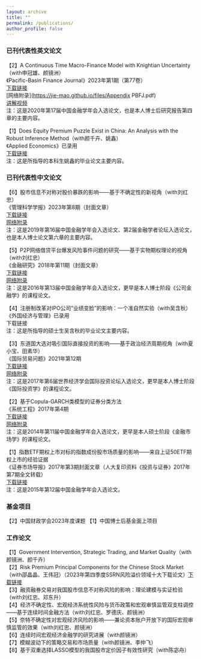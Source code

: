 ```yaml
---
layout: archive
title: ""
permalink: /publications/
author_profile: false
---
```


### 已刊代表性英文论文

【2】A Continuous Time Macro-Finance Model with Knightian Uncertainty（with申冠雄、颜镜洲）<br>
《Pacific-Basin Finance Journal》2023年第1期（第77卷）<br>
[下载链接](https://www.sciencedirect.com/science/article/pii/S0927538X22002244)<br>
[网络附录](https://jie-mao.github.io/files/Appendix PBFJ.pdf)<br>
[讲解视频](https://www.bilibili.com/video/BV1bT411x7WD/?spm_id_from=333.999.0.0&vd_source=0126a284551b7711b711ebd537d74c78)<br>
注：这是2020年第17届中国金融学年会入选论文，也是本人博士后研究报告第四章的主要内容。<br>

【1】Does Equity Premium Puzzle Exist in China: An Analysis with the Robust Inference Method（with颜千卉、姚鑫）<br>
《Applied Economics》已录用<br>
[下载链接](https://www.tandfonline.com/doi/full/10.1080/00036846.2023.2295302)<br>
注：这是所指导的本科生姚鑫的毕业论文主要内容。<br>


### 已刊代表性中文论文

【6】股市信息不对称对股价暴跌的影响——基于不确定性的新视角（with刘红忠）<br>
《管理科学学报》2023年第8期（封面文章）<br>
[下载链接](https://kns.cnki.net/kcms2/article/abstract?v=pFbCq-yO4FDzjkLnvnftR1icn3Fv7-BrQ9o2fh07G-lG-nXgp8Mkebuj_bsjOkriW9f-awqo793Yi3il95gG7yf9YyaqxdbjlGBTZZ9MLV5kmq9FxkAuWUTckCn_JQ1H-7P1MeXi0NxD9Ek3Qk2mAQ==&uniplatform=NZKPT&language=CHS)<br>
[网络附录](https://jie-mao.github.io/files/app4.pdf)<br>
注：这是2019年第16届中国金融学年会入选论文、第2届金融学者论坛入选论文，也是本人博士论文第六章的主要内容。<br>

【5】P2P网络借贷平台爆发风险事件问题的研究——基于实物期权理论的视角（with刘红忠）<br>
《金融研究》2018年第11期（封面文章）<br>
[下载链接](https://kns.cnki.net/kcms/detail/detail.aspx?dbcode=CJFD&dbname=CJFDLAST2019&filename=JRYJ201811008&v=2zD1wu6NZ4fz6e0THfiwtEXeeSR4iImGXsPYUWxkL3CjG09c4mDQE1TOXSBTOck%25mmd2F)<br>
[网络附录](https://jie-mao.github.io/files/app3.pdf)<br>
注：这是2016年第13届中国金融学年会入选论文，更早是本人博士阶段《公司金融学》的课程论文。<br>

【4】注册制改革对IPO公司“业绩变脸”的影响：一个准自然实验（with吴含秋）<br>
《外国经济与管理》已录用<br>
下载链接<br>
注：这是所指导的硕士生吴含秋的毕业论文主要内容。<br>

【3】东道国大选对吸引国际直接投资的影响——基于政治经济周期视角（with夏小宝、田素华）<br>
《国际贸易问题》2021年第12期<br>
[下载链接](https://kns.cnki.net/kcms/detail/detail.aspx?dbcode=CJFD&dbname=CJFDAUTO&filename=GJMW202112009&uniplatform=NZKPT&v=6wEMP2ASji_pqjVv9PvoNsRjj7WrakBxn-MnX_bbD4ZhVa3FzNpy0GNgtelS1knc)<br>
[网络附录](https://jie-mao.github.io/files/app1.pdf)<br>
注：这是2017年第6届世界经济学会国际投资论坛入选论文，更早是本人博士阶段《国际投资学》的课程论文。<br>

【2】基于Copula-GARCH类模型的证券分类方法<br>
《系统工程》2017年第4期<br>
[下载链接](https://kns.cnki.net/kcms/detail/detail.aspx?dbcode=CJFD&dbname=CJFDLAST2017&filename=GCXT201704007&v=SI33jjQ5RiUsDbqmpTXVFDIMcPXFclw1STcp1sN%25mmd2B49fLf5jruoz9xwoMaLVCr50O)<br>
[网络附录](https://jie-mao.github.io/files/app2.pdf)<br>
注：这是2014年第11届中国金融学年会入选论文，更早是本人硕士阶段《金融市场学》的课程论文。<br>

【1】指数ETF期权上市对标的指数成份股市场质量的影响——来自上证50ETF期权上市的经验证据<br>
《证券市场导报》2017年第3期封面文章（人大复印资料《投资与证券》2017年第7期全文转载）<br>
[下载链接](https://kns.cnki.net/kcms/detail/detail.aspx?dbcode=CJFD&dbname=CJFDLAST2017&filename=ZQDB201703011&v=13a9J8Ua5aK86ucr6Xh6DZ1rn3NueWM1TsDY9tK6KUQ6QM79qKW38O4TwnX5kVNh)<br>
注：这是2015年第12届中国金融学年会入选论文。<br>


### 基金项目

【2】中国财政学会2023年度课题
【1】中国博士后基金面上项目

### ​​​​​工作论文

【1】Government Intervention, Strategic Trading, and Market Quality（with颜镜洲、颜千卉）<br>
【2】Risk Premium Principal Components for the Chinese Stock Market（with邵晶晶、王伟冠）（2023年第四季度SSRN风险溢价领域十大下载论文）[下载链接](https://papers.ssrn.com/sol3/papers.cfm?abstract_id=4635632)<br>
【3】融资融券交易对我国股市信息不对称风险的影响：理论建模与实证检验（with刘红忠、邓东升）<br>
【4】经济不确定性、宏观经济系统性风险与货币政策和宏观审慎监管双支柱调控——基于连续时间金融方法（with刘红忠、罗德庆、颜镜洲）<br>
【5】奈特不确定性对宏观经济风险的影响——兼论资本账户开放下的国际宏观审慎监管的效果（with刘红忠、颜镜洲）<br>
【6】连续时间宏观经济金融学的研究进展（with颜镜洲）<br>
【7】模糊波动下的策略交易和市场质量（with颜镜洲、李仲飞）<br>
【8】基于双重选择LASSO模型的我国股市定价因子有效性研究（with陈宓舟）